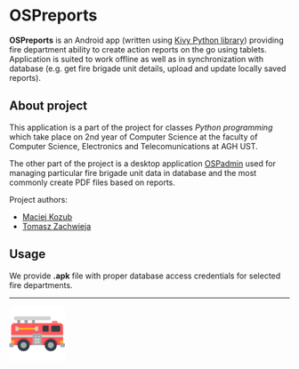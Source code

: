 # OSPreports

**OSPreports** is an Android app (written using [Kivy Python library](https://kivy.org/#home)) providing fire department ability to create action reports on the go using tablets. Application is suited to work offline as well as in synchronization with database (e.g. get fire brigade unit details, upload and update locally saved reports).

## About project

This application is a part of the project for classes *Python programming* which take place on 2nd year of Computer Science at the faculty of Computer Science, Electronics and Telecomunications at AGH UST.

The other part of the project is a desktop application [OSPadmin](https://github.com/macko99/OSPadmin) used for managing particular fire brigade unit data in database and the most commonly create PDF files based on reports.

Project authors:
- [Maciej Kozub](https://github.com/macko99)
- [Tomasz Zachwieja](https://github.com/tombush0)


## Usage

We provide **.apk** file with proper database access credentials for selected fire departments.

---
<img src="https://raw.githubusercontent.com/macko99/OSPapp/master/gui_files/truck1.png" width="100">
